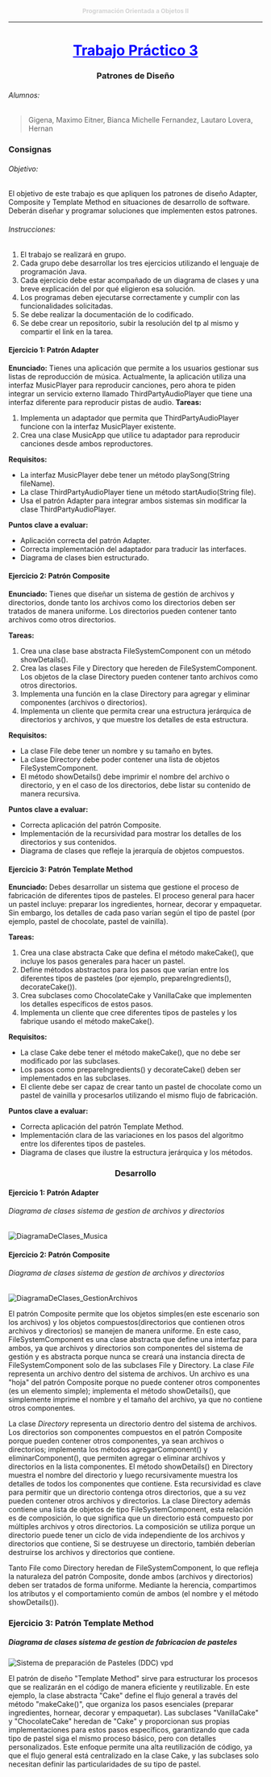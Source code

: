 <p style="text-align: center; color: lightgray; font-size: 12px;">
    <strong>Programación Orientada a Objetos II</strong>
</p>

___

<h1 style="text-align: center;color:blue"><u>Trabajo Práctico 3</u></h1>
<h3 style="text-align: center;">Patrones de Diseño</h3>

###### Alumnos:
>Gigena, Maximo
>Eitner, Bianca Michelle
>Fernandez, Lautaro
>Lovera, Hernan

### Consignas
###### Objetivo: 
El objetivo de este trabajo es que apliquen los patrones de diseño Adapter, Composite y Template Method en situaciones de desarrollo de software. Deberán diseñar y programar soluciones que implementen estos patrones.
###### Instrucciones:
  1. El trabajo se realizará en grupo.
  2. Cada grupo debe desarrollar los tres ejercicios utilizando el lenguaje de programación Java.
  3. Cada ejercicio debe estar acompañado de un diagrama de clases y una breve explicación del por qué eligieron esa solución.
  4. Los programas deben ejecutarse correctamente y cumplir con las funcionalidades solicitadas.
  5. Se debe realizar la documentación de lo codificado.
  6. Se debe crear un repositorio, subir la resolución del tp al mismo y compartir el link en la tarea.

#### Ejercicio 1: Patrón Adapter
**Enunciado:**
Tienes una aplicación que permite a los usuarios gestionar sus listas de reproducción de
música. Actualmente, la aplicación utiliza una interfaz MusicPlayer para reproducir canciones,
pero ahora te piden integrar un servicio externo llamado ThirdPartyAudioPlayer que tiene una
interfaz diferente para reproducir pistas de audio.
**Tareas:**
  1. Implementa un adaptador que permita que ThirdPartyAudioPlayer funcione con la interfaz MusicPlayer existente.
  2. Crea una clase MusicApp que utilice tu adaptador para reproducir canciones desde ambos reproductores.

**Requisitos:**
  - La interfaz MusicPlayer debe tener un método playSong(String fileName).
  - La clase ThirdPartyAudioPlayer tiene un método startAudio(String file).
  - Usa el patrón Adapter para integrar ambos sistemas sin modificar la clase ThirdPartyAudioPlayer.

**Puntos clave a evaluar:**
  - Aplicación correcta del patrón Adapter.
  - Correcta implementación del adaptador para traducir las interfaces.
  - Diagrama de clases bien estructurado.

#### Ejercicio 2: Patrón Composite
**Enunciado:**
Tienes que diseñar un sistema de gestión de archivos y directorios, donde tanto los archivos como los directorios deben ser tratados de manera uniforme. Los directorios pueden contener tanto archivos como otros directorios.

**Tareas:**
  1. Crea una clase base abstracta FileSystemComponent con un método showDetails().
  2. Crea las clases File y Directory que hereden de FileSystemComponent. Los objetos de la clase Directory pueden contener tanto archivos como otros directorios.
  3. Implementa una función en la clase Directory para agregar y eliminar componentes (archivos o directorios).
  4. Implementa un cliente que permita crear una estructura jerárquica de directorios y archivos, y que muestre los detalles de esta estructura.

**Requisitos:**
-  La clase File debe tener un nombre y su tamaño en bytes.
- La clase Directory debe poder contener una lista de objetos FileSystemComponent.
- El método showDetails() debe imprimir el nombre del archivo o directorio, y en el caso de los directorios, debe listar su contenido de manera recursiva.

**Puntos clave a evaluar:**
- Correcta aplicación del patrón Composite.
- Implementación de la recursividad para mostrar los detalles de los directorios y sus
contenidos.
- Diagrama de clases que refleje la jerarquía de objetos compuestos.

#### Ejercicio 3: Patrón Template Method
**Enunciado:**
Debes desarrollar un sistema que gestione el proceso de fabricación de diferentes tipos de pasteles. El proceso general para hacer un pastel incluye: preparar los ingredientes, hornear, decorar y empaquetar. Sin embargo, los detalles de cada paso varían según el tipo de pastel (por ejemplo, pastel de chocolate, pastel de vainilla).

**Tareas:**
1. Crea una clase abstracta Cake que defina el método makeCake(), que incluye los pasos generales para hacer un pastel.
2. Define métodos abstractos para los pasos que varían entre los diferentes tipos de pasteles (por ejemplo, prepareIngredients(), decorateCake()).
3. Crea subclases como ChocolateCake y VanillaCake que implementen los detalles específicos de estos pasos.
4. Implementa un cliente que cree diferentes tipos de pasteles y los fabrique usando el método makeCake().

**Requisitos:**
- La clase Cake debe tener el método makeCake(), que no debe ser modificado por las subclases.
- Los pasos como prepareIngredients() y decorateCake() deben ser implementados en las subclases.
- El cliente debe ser capaz de crear tanto un pastel de chocolate como un pastel de vainilla y procesarlos utilizando el mismo flujo de fabricación.

**Puntos clave a evaluar:**
- Correcta aplicación del patrón Template Method.
- Implementación clara de las variaciones en los pasos del algoritmo entre los diferentes tipos de pasteles.
- Diagrama de clases que ilustre la estructura jerárquica y los métodos.

<h3 style="text-align: center;">Desarrollo</h3>

#### Ejercicio 1: Patrón Adapter
###### Diagrama de clases sistema de gestion de archivos y directorios
![DiagramaDeClases_Musica](https://i.imgur.com/htKIfaG.jpeg)


#### Ejercicio 2: Patrón Composite
###### Diagrama de clases sistema de gestion de archivos y directorios
![DiagramaDeClases_GestionArchivos](https://i.imgur.com/Fe4TNSG.png)

El patrón Composite permite que los objetos simples(en este escenario son los archivos) y los objetos compuestos(directorios que contienen otros archivos y directorios) se manejen de manera uniforme. En este caso, FileSystemComponent es una clase abstracta que define una interfaz para ambos, ya que archivos y directorios son componentes del sistema de gestión y es abstracta porque nunca se creará una instancia directa de FileSystemComponent solo de las subclases File y Directory.
La clase _*File*_ representa un archivo dentro del sistema de archivos. Un archivo es una "hoja" del patrón Composite porque no puede contener otros componentes (es un elemento simple); implementa el método showDetails(), que simplemente imprime el nombre y el tamaño del archivo, ya que no contiene otros componentes.

La clase _*Directory*_ representa un directorio dentro del sistema de archivos. Los directorios son componentes compuestos en el patrón Composite porque pueden contener otros componentes, ya sean archivos o directorios; implementa los métodos agregarComponent() y eliminarComponent(), que permiten agregar o eliminar archivos y directorios en la lista componentes. El método showDetails() en Directory muestra el nombre del directorio y luego recursivamente muestra los detalles de todos los componentes que contiene. Esta recursividad es clave para permitir que un directorio contenga otros directorios, que a su vez pueden contener otros archivos y directorios.
La clase Directory además contiene una lista de objetos de tipo FileSystemComponent, esta relación es de composición, lo que significa que un directorio está compuesto por múltiples archivos y otros directorios. La composición se utiliza porque un directorio puede tener un ciclo de vida independiente de los archivos y directorios que contiene, Si se destruyese un directorio, también deberían destruirse los archivos y directorios que contiene.

Tanto File como Directory heredan de FileSystemComponent, lo que refleja la naturaleza del patrón Composite, donde ambos (archivos y directorios) deben ser tratados de forma uniforme. Mediante la herencia, compartimos los atributos y el comportamiento común de ambos (el nombre y el método showDetails()).


### Ejercicio 3: Patrón Template Method
##### Diagrama de clases sistema de gestion de fabricacion de pasteles
![Sistema de preparación de Pasteles (DDC) vpd](https://github.com/user-attachments/assets/47c38e63-a147-49ee-a5a7-70e62ed32b50)

El patrón de diseño "Template Method" sirve para estructurar los procesos que se realizarán en el código de manera eficiente y reutilizable. En este ejemplo, la clase abstracta "Cake" define el flujo general a través del método "makeCake()", que organiza los pasos esenciales (preparar ingredientes, hornear, decorar y empaquetar). Las subclases "VanillaCake" y "ChocolateCake" heredan de "Cake" y proporcionan sus propias implementaciones para estos pasos específicos, garantizando que cada tipo de pastel siga el mismo proceso básico, pero con detalles personalizados. Este enfoque permite una alta reutilización de código, ya que el flujo general está centralizado en la clase Cake, y las subclases solo necesitan definir las particularidades de su tipo de pastel.
